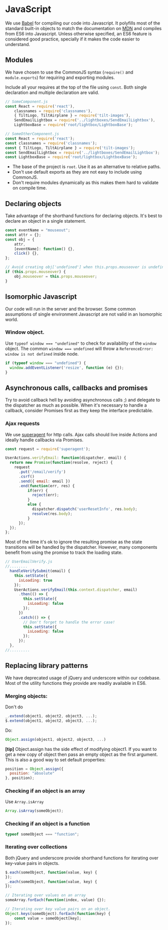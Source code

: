 # JavaScript

We use [Babel](https://babeljs.io/) for compiling our code into Javascript. It
polyfills most of the standard built-in objects to match the documentation on [MDN](https://developer.mozilla.org/en-US/docs/Web/JavaScript/Reference/Global_Objects)
and compiles from ES6 into Javascript. Unless otherwise specified, an ES6 feature
is considered good practice, specially if it makes the code easier to understand.


## Modules

We have chosen to use the CommonJS syntax (`require()` and `module.exports`) for
requiring and exporting modules.

Include all your requires at the top of the file using `const`. Both single declaration and multiple declaration are valid.

```javascript
// SomeComponent.js
const React = require('react'),
    classnames = require('classnames'),
    { TiltLogo, TiltAirplane } = require('tilt-images'),
    SendEmailLightbox = require('../lightboxes/SendEmailLightbox'),
    LightboxBase = require('root/lightbox/LightboxBase');

// SomeOtherComponent.js
const React = require('react');
const classnames = require('classnames');
const { TiltLogo, TiltAirplane } = require('tilt-images');
const SendEmailLightbox = require('../lightboxes/SendEmailLightbox');
const LightboxBase = require('root/lightbox/LightboxBase');
```

- The base of the project is `root`. Use it as an alternative to relative paths.
- Don't use default exports as they are not easy to include using CommonJS.
- Don't require modules dynamically as this makes them hard to validate on compile
time.


## Declaring objects

Take advantage of the shorthand functions for declaring objects. It's best to declare
an object in a single statement.

```javascript
const eventName = "mouseout";
const attr = {};
const obj = {
    attr,
    [eventName]: function() {},
    click() {},
};

// Avoid creating obj['undefined'] when this.props.mouseover is undefined
if (this.props.mouseover) {
    obj.mouseover = this.props.mouseover;
}
```

## Isomorphic Javascript

Our code will run in the server and the browser. Some common assumptions of single
environment Javascript are not valid in an Isomorphic world.

### Window object.

Use `typeof window === "undefined"` to check for availability of the `window`
object. The common `window === undefined` will throw a `ReferenceError: window is not defined`
inside node.

```javascript
if (typeof window === "undefined") {
  window.addEventListener('resize', function (e) {});
}
```

## Asynchronous calls, callbacks and promises

Try to avoid callback hell by avoiding asynchronous calls ;) and delegate to the
dispatcher as much as possible. When it's necessary to handle a callback, consider
Promises first as they keep the interface predictable.

### Ajax requests

We use [superagent](http://visionmedia.github.io/superagent/) for http calls.
Ajax calls should live inside Actions and ideally handle callbacks via Promises.

```javascript
const request = require('superagent');

UserActions.verifyEmail: function(dispatcher, email) {
  return new Promise(function(resolve, reject) {
    request
      .put('/email/verify')
      .csrf()
      .send({ email: email })
      .end(function(err, res) {
          if(err) {
            reject(err);
          }
          else {
            dispatcher.dispatch('userResetInfo', res.body);
            resolve(res.body);
          }
      });
  });
};
```

Most of the time it's ok to ignore the resulting promise as the state transitions
will be handled by the dispatcher. However, many components benefit from using
the promise to track the loading state.

```javascript
// UserEmailVerify.js
//........
  handleVerifySubmit(email) {
    this.setState({
      isLoading: true
    });
    UserActions.verifyEmail(this.context.dispatcher, email)
      .then(() => {
        this.setState({
          isLoading: false
        });
      })
      .catch(() => {
        // Don't forget to handle the error case!
        this.setState({
          isLoading: false
        });
      });
  },
//.........
```

## Replacing library patterns

We have deprecated usage of jQuery and underscore within our codebase. Most of the utility functions they provide are readily available in ES6.

### Merging objects:

Don't do

```javascript
_.extend(object1, object2, object3, ...);
$.extend(object1, object2, object3, ...);
```

Do:

```javascript
Object.assign(object1, object2, object3, ...)
```

**[tip]** Object.assign has the side effect of modifying object1. If you want to
get a new copy of object then pass an empty object as the first argument. This is
also a good way to set default properties:

```javascript
position = Object.assign({
  position: "absolute"
}, position);
```

### Checking if an object is an array

Use `Array.isArray`

```javascript
Array.isArray(someObject);
```

### Checking if an object is a function

```javascript
typeof someObject === "function";
```

### Iterating over collections

Both jQuery and underscore provide shorthand functions for iterating over key-value
pairs in objects.

```javascript
$.each(someObject, function(value, key) {
});
_.each(someObject, function(value, key) {
});
```

```javascript
// Iterating over values on an array
someArray.forEach(function(index, value) {});

// Iterating over key value pairs on an object.
Object.keys(someObject).forEach(function(key) {
    const value = someObject[key];
});
```
